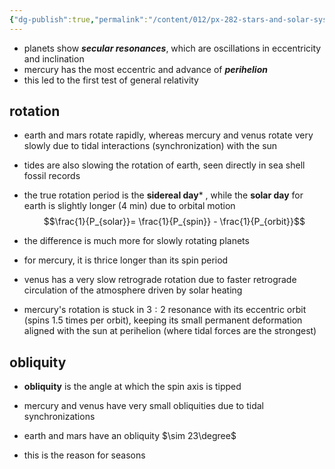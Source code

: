 ```yaml
---
{"dg-publish":true,"permalink":"/content/012/px-282-stars-and-solar-system/term-2-solar-system/j-terrestrial-planets/px-282-j8-orbits/","noteIcon":"1","created":"2025-02-14T11:32:52.259+00:00","updated":"2025-02-14T16:06:51.056+00:00"}
---
```


- planets show ***secular resonances***, which are oscillations in eccentricity and inclination
- mercury has the most eccentric and advance of ***perihelion***
- this led to the first test of general relativity
## rotation
- earth and mars rotate rapidly, whereas mercury and venus rotate very slowly due to tidal interactions (synchronization) with the sun
- tides are also slowing the rotation of earth, seen directly in sea shell fossil records

- the true rotation period is the **sidereal day*** , while the **solar day** for earth is slightly longer (4 min) due to orbital motion
$$\frac{1}{P_{solar}}= \frac{1}{P_{spin}} - \frac{1}{P_{orbit}}$$
- the difference is much more for slowly rotating planets
- for mercury, it is thrice longer than its spin period

- venus has a very slow retrograde rotation due to faster retrograde circulation of the atmosphere driven by solar heating

- mercury's rotation is stuck in $3:2$ resonance with its eccentric orbit (spins $1.5$ times per orbit), keeping its small permanent deformation aligned with the sun at perihelion (where tidal forces are the strongest)
## obliquity
- **obliquity** is the angle at which the spin axis is tipped

- mercury and venus have very small obliquities due to tidal synchronizations
- earth and mars have an obliquity $\sim 23\degree$
- this is the reason for seasons

